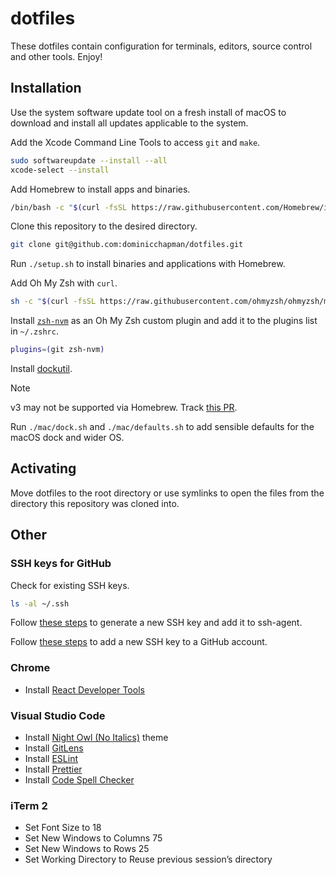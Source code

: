 # dotfiles

These dotfiles contain configuration for terminals, editors, source control and other tools. Enjoy!

## Installation

Use the system software update tool on a fresh install of macOS to download and install all updates applicable to the system.

Add the Xcode Command Line Tools to access `git` and `make`.

```bash
sudo softwareupdate --install --all
xcode-select --install
```

Add Homebrew to install apps and binaries.

```bash
/bin/bash -c "$(curl -fsSL https://raw.githubusercontent.com/Homebrew/install/master/install.sh)"
```

Clone this repository to the desired directory.

```bash
git clone git@github.com:dominicchapman/dotfiles.git
```

Run `./setup.sh` to install binaries and applications with Homebrew.

Add Oh My Zsh with `curl`.

```bash
sh -c "$(curl -fsSL https://raw.githubusercontent.com/ohmyzsh/ohmyzsh/master/tools/install.sh)"
```

Install [`zsh-nvm`](https://github.com/lukechilds/zsh-nvm) as an Oh My Zsh custom plugin and add it to the plugins list in `~/.zshrc`.

```bash
plugins=(git zsh-nvm)
```

Install [dockutil](https://github.com/kcrawford/dockutil).
> [!NOTE]  
> v3 may not be supported via Homebrew. Track [this PR](https://github.com/kcrawford/dockutil/issues/146).

Run `./mac/dock.sh` and `./mac/defaults.sh` to add sensible defaults for the macOS dock and wider OS.

## Activating

Move dotfiles to the root directory or use symlinks to open the files from the directory this repository was cloned into.

## Other

### SSH keys for GitHub

Check for existing SSH keys.

```bash
ls -al ~/.ssh
```

Follow [these steps](https://docs.github.com/en/authentication/connecting-to-github-with-ssh/generating-a-new-ssh-key-and-adding-it-to-the-ssh-agent) to generate a new SSH key and add it to ssh-agent.

Follow [these steps](https://docs.github.com/en/authentication/connecting-to-github-with-ssh/adding-a-new-ssh-key-to-your-github-account) to add a new SSH key to a GitHub account.


### Chrome

- Install [React Developer Tools](https://chrome.google.com/webstore/detail/react-developer-tools/fmkadmapgofadopljbjfkapdkoienihi?hl=en)

### Visual Studio Code

- Install [Night Owl (No Italics)](https://marketplace.visualstudio.com/items?itemName=sdras.night-owl) theme
- Install [GitLens](https://marketplace.visualstudio.com/items?itemName=eamodio.gitlens)
- Install [ESLint](https://marketplace.visualstudio.com/items?itemName=dbaeumer.vscode-eslint)
- Install [Prettier](https://marketplace.visualstudio.com/items?itemName=esbenp.prettier-vscode)
- Install [Code Spell Checker](https://marketplace.visualstudio.com/items?itemName=streetsidesoftware.code-spell-checker)

### iTerm 2

- Set Font Size to 18
- Set New Windows to Columns 75
- Set New Windows to Rows 25
- Set Working Directory to Reuse previous session’s directory
